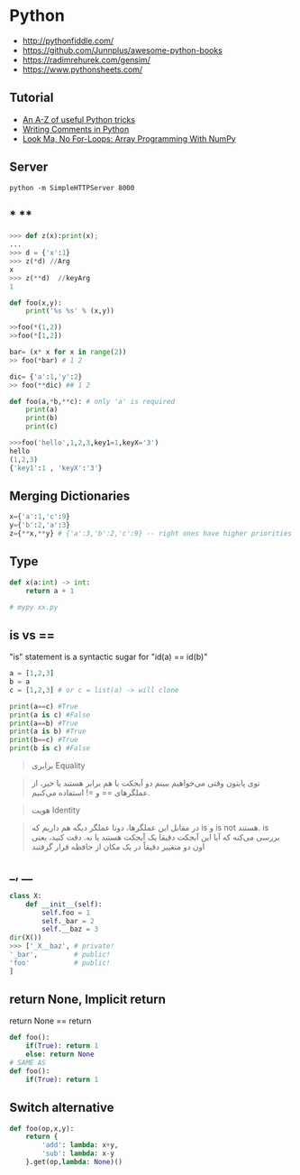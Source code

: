 # Python

* http://pythonfiddle.com/
* https://github.com/Junnplus/awesome-python-books
* https://radimrehurek.com/gensim/
* https://www.pythonsheets.com/

## Tutorial

* [An A-Z of useful Python tricks](https://medium.freecodecamp.org/an-a-z-of-useful-python-tricks-b467524ee747)
* [Writing Comments in Python](https://realpython.com/python-comments-guide/)
* [Look Ma, No For-Loops: Array Programming With NumPy](https://realpython.com/numpy-array-programming/#.W9dFkY85HMs.twitter)

## Server

`python -m SimpleHTTPServer 8000`

## * **

```python
>>> def z(x):print(x);
...
>>> d = {'x':1}
>>> z(*d) //Arg
x
>>> z(**d)  //keyArg
1
```

```python
def foo(x,y):
    print('%s %s' % (x,y))

>>foo(*(1,2))
>>foo(*[1,2])

bar= (x* x for x in range(2))
>> foo(*bar) # 1 2

dic= {'a':1,'y':2}
>> foo(**dic) ## 1 2
```

```python
def foo(a,*b,**c): # only 'a' is required
	print(a)
	print(b)
	print(c)

>>>foo('hello',1,2,3,key1=1,keyX='3')
hello
(1,2,3)
{'key1':1 , 'keyX':'3'}
```

## Merging Dictionaries

```python
x={'a':1,'c':9}
y={'b':2,'a':3}
z={**x,**y} # {'a':3,'b':2,'c':9} -- right ones have higher priorities
```

## Type

```python
def x(a:int) -> int:
    return a + 1

# mypy xx.py
```

## is vs ==

"is" statement is a syntactic sugar for "id(a) == id(b)"

```python
a = [1,2,3]
b = a
c = [1,2,3] # or c = list(a) -> will clone

print(a==c) #True
print(a is c) #False
print(a==b) #True
print(a is b) #True
print(b==c) #True
print(b is c) #False
```

> برابری Equality

> توی پایتون وقتی می‌خواهیم ببینم دو آبجکت با هم برابر هستند یا خیر، از عملگرهای == و =! استفاده می‌کنیم.

> هویت Identity

> در مقابل‌ این عملگرها، دوتا عملگر دیگه هم داریم که is و is not هستند. is بررسی می‌کنه که آیا این آبجکت دقیقا یک آبجکت هستند یا نه. دقت کنید،  یعنی اون دو متغییر دقیقاً در یک مکان از حافظه قرار گرفتند 

## _, __

```python
class X:
	def __init__(self):
		self.foo = 1
		self._bar = 2
		self.__baz = 3
dir(X())
>>> ['_X__baz', # private!
'_bar',			# public!
'foo'			# public!
]
```

## return None, Implicit return

return None == return

```python
def foo():
	if(True): return 1
	else: return None
# SAME AS
def foo():
	if(True): return 1
```

## Switch alternative

```python
def foo(op,x,y):
	return {
		'add': lambda: x+y,
		'sub': lambda: x-y
	}.get(op,lambda: None)()
```
